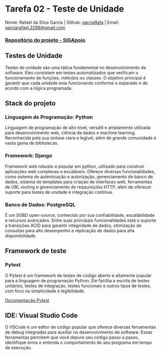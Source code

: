# Tarefa 02 - Teste de Unidade

Nome: Rafael da Silva Garcia | Github: [garciaRafa](https://github.com/garciaRafa) | Email: garciarafael.2298@gmail.com


### [Repositório do projeto - SIGApoio](https://github.com/tgo-mas/SIGApoio)

## Testes de Unidade

Testes de unidade são uma tática fundamental no desenvolvimento de software. Eles consistem em testes automatizados que verificam o funcionamento de funções, métodos ou classes. O objetivo principal é garantir que cada unidade esta funcionando conforme o esperado e de acordo com a lógica programada. 

## Stack do projeto

### Linguagem de Programação: Python

Linguagem de programação de alto nível, versátil e amplamente utilizada para desenvolvimento web, ciência de dados e machine learning. Reconhecida pela sua sintaxe clara e legível, além de grande comunidade e vasta gama de bibliotecas.

### Framework: Django

Framework web robusto e popular em python, utilizado para construir aplicações web complexas e escaláveis. Oferece diversas funcionalidades, como sistema de autenticação e autorização, gerenciamento de banco de dados, sistema de templates para criação de interfaces web, ferramentas de URL routing e gerenciamento de reqquisições HTTP, além de oferecer suporte para testes de unidade e integração contínua.

### Banco de Dados: PostgreSQL

É um SGBD open-source, conhecido por sua confiabilidade, escalabilidade e recursos avançados. Entre suas principais funcionalidades está o suporte a transições ACID para garantir integridade de dados, otimização de consultas para alto desempenho e replicação de dados para alta disponibilidade.

## Framework de teste

### Pytest

O Pytest é um framework de testes de código aberto e altamente popular para a linguagem de programação Python. Ele facilita a escrita de testes unitários, testes de integração, testes funcionais e outros tipos de testes, com foco na simplicidade e legibilidade.

[Documentação Pytest](https://docs.pytest.org/en/stable/contents.html)

## IDE: Visual Studio Code

O VSCode é um editor de código popular que oferece diversas ferramentas de debug integradas para auxiliar no desenvolvimento de software. Essas ferramentas permitem que você depure seu código passo a passo, identifique erros e entenda o comportamento do seu programa em tempo de execução.


